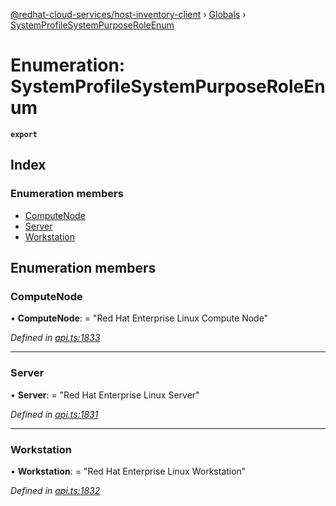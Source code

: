 [@redhat-cloud-services/host-inventory-client](../README.md) › [Globals](../globals.md) › [SystemProfileSystemPurposeRoleEnum](systemprofilesystempurposeroleenum.md)

# Enumeration: SystemProfileSystemPurposeRoleEnum

**`export`** 

## Index

### Enumeration members

* [ComputeNode](systemprofilesystempurposeroleenum.md#computenode)
* [Server](systemprofilesystempurposeroleenum.md#server)
* [Workstation](systemprofilesystempurposeroleenum.md#workstation)

## Enumeration members

###  ComputeNode

• **ComputeNode**: = "Red Hat Enterprise Linux Compute Node"

*Defined in [api.ts:1833](https://github.com/RedHatInsights/javascript-clients/blob/master/packages/host-inventory/api.ts#L1833)*

___

###  Server

• **Server**: = "Red Hat Enterprise Linux Server"

*Defined in [api.ts:1831](https://github.com/RedHatInsights/javascript-clients/blob/master/packages/host-inventory/api.ts#L1831)*

___

###  Workstation

• **Workstation**: = "Red Hat Enterprise Linux Workstation"

*Defined in [api.ts:1832](https://github.com/RedHatInsights/javascript-clients/blob/master/packages/host-inventory/api.ts#L1832)*
